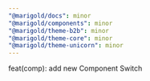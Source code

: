 ```yaml
---
"@marigold/docs": minor
"@marigold/components": minor
"@marigold/theme-b2b": minor
"@marigold/theme-core": minor
"@marigold/theme-unicorn": minor
---
```


feat(comp): add new Component Switch
